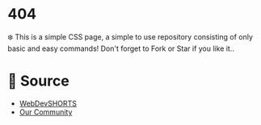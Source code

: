 # 404
:snowflake: This is a simple CSS page, a simple to use repository consisting of only basic and easy commands! Don't forget to Fork or Star if you like it..

# 📝 Source

- <a href="https://github.com/WebDevSHORTS"> WebDevSHORTS </a>
- <a href="https://github.com/AestasFlores"> Our Community </a>
